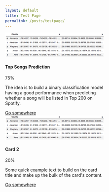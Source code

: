```yaml
---
layout: default
title: Test Page
permalink: /posts/testpage/
---
```


<div class="col-6">
  <div class="card" style="width: 20rem; height: 20 rem;">
    <img class="card-img-top" src="/figure/2017Nov01_head_geo.png" alt="Card image cap">
    <div class="card-body">
      <h4 class="card-title">Top Songs Prediction</h4>
      <div class="progress">
        <div class="progress-bar progress-bar-striped bg-secondary" style="width:75%">75%</div>
      </div>
      <p class="card-text">The idea is to build a binary classification model having a good performance when predicting whether a song will be listed in Top 200 on Spotify.</p>
      <a href="#" class="btn btn-primary">Go somewhere</a>
    </div>
  </div>
</div>  

<div class="col-6">
  <div class="card" style="width: 20rem;">
    <img class="card-img-top" src="/figure/2017Nov01_head_geo.png" alt="Card image cap">
    <div class="card-body">
      <h4 class="card-title">Card 2</h4>
      <div class="progress">
        <div class="progress-bar progress-bar-striped bg-secondary" style="width:20%">20%</div>
      </div>
      <p class="card-text">Some quick example text to build on the card title and make up the bulk of the card's content.</p>
      <a href="#" class="btn btn-primary">Go somewhere</a>
    </div>
  </div>
</div>
